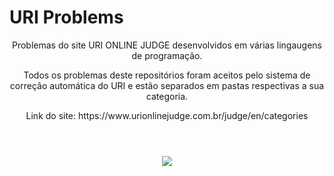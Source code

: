 # URI Problems
<header>
<p>Problemas do site URI ONLINE JUDGE desenvolvidos em várias lingaugens de programação.</p>
<p>Todos os problemas deste repositórios foram aceitos pelo sistema de correção automática do URI e estão separados em pastas respectivas a sua categoria.</p>
<p>Link do site: https://www.urionlinejudge.com.br/judge/en/categories</p>
</header>
<p align = "center">
 <img src= https://user-images.githubusercontent.com/49538805/72685586-50b40000-3aca-11ea-9679-fcab1177c194.png>
</p>
